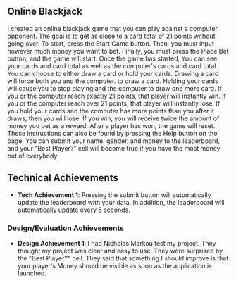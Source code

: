 
## Online Blackjack 
I created an online blackjack game that you can play against a computer opponent. 
        The goal is to get as close to a card total of 21 points without going over.
        To start, press the Start Game button. Then, you must input however much money you want to bet.
        Finally, you must press the Place Bet button, and the game will start. Once the game has started,
        You can see your cards and card total as well as the computer's cards and card total.
        You can choose to either draw a card or hold your cards. Drawing a card will force both you and the computer.
        to draw a card. Holding your cards will cause you to stop playing and the computer to draw one more card.
        If you or the computer reach exactly 21 points, that player will instantly win.
        If you or the computer reach over 21 points, that player will instantly lose.
        If you hold your cards and the computer has more points than you after it draws, then you will lose.
        If you win, you will receive twice the amount of money you bet as a reward.
        After a player has won, the game will reset.
These instructions can also be found by pressing the Help button on the page.
You can submit your name, gender, and money to the leaderboard, and your "Best Player?" cell will become true if you have the most money out of everybody.

## Technical Achievements
- **Tech Achievement 1**: Pressing the submit button will automatically update the leaderboard with your data. In addition, the leaderboard will automatically update every 5 seconds.

### Design/Evaluation Achievements
- **Design Achievement 1**: I had Nicholas Markou test my project. They thought my project was clear and easy to use. They were surprised by the "Best Player?" cell. They said that something I should improve is that your player's Money should be visible as soon as the application is launched.
